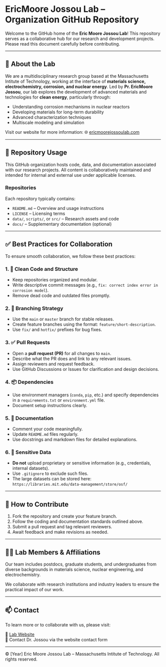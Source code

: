 # EricMoore Jossou Lab – Organization GitHub Repository

Welcome to the GitHub home of the **Eric Moore Jossou Lab**! This repository serves as a collaborative hub for our research and development projects. Please read this document carefully before contributing.

---

## 🧬 About the Lab

We are a multidisciplinary research group based at the Massachusetts Intitute of Technology, working at the interface of **materials science, electrochemistry, corrosion, and nuclear energy**. Led by **Pr. EricMoore Jossou**, our lab explores the development of advanced materials and technologies for **clean energy**, particularly through:

- Understanding corrosion mechanisms in nuclear reactors
- Developing materials for long-term durability
- Advanced characterization techniques
- Multiscale modeling and simulation

Visit our website for more information: 🌐 [ericmoorejossoulab.com](https://www.ericmoorejossoulab.com/)

---

## 🚀 Repository Usage

This GitHub organization hosts code, data, and documentation associated with our research projects. All content is collaboratively maintained and intended for internal and external use under applicable licenses.

### Repositories

Each repository typically contains:
- `README.md` – Overview and usage instructions
- `LICENSE` – Licensing terms
- `data/`, `scripts/`, or `src/` – Research assets and code
- `docs/` – Supplementary documentation (optional)

---

## ✅ Best Practices for Collaboration

To ensure smooth collaboration, we follow these best practices:

### 1. 🧹 Clean Code and Structure
- Keep repositories organized and modular.
- Write descriptive commit messages (e.g., `fix: correct index error in corrosion model`).
- Remove dead code and outdated files promptly.

### 2. 📁 Branching Strategy
- Use the `main` or `master` branch for stable releases.
- Create feature branches using the format: `feature/short-description`.
- Use `fix/` and `hotfix/` prefixes for bug fixes.

### 3. ✅ Pull Requests
- Open a **pull request (PR)** for all changes to `main`.
- Describe what the PR does and link to any relevant issues.
- Assign reviewers and request feedback.
- Use GitHub Discussions or Issues for clarification and design decisions.

### 4. 📦 Dependencies
- Use environment managers (`conda`, `pip`, etc.) and specify dependencies in a `requirements.txt` or `environment.yml` file.
- Document setup instructions clearly.

### 5. 📝 Documentation
- Comment your code meaningfully.
- Update `README.md` files regularly.
- Use docstrings and markdown files for detailed explanations.

### 6. 🔐 Sensitive Data
- **Do not** upload proprietary or sensitive information (e.g., credentials, internal datasets).
- Use `.gitignore` to exclude such files.
- The large datasets can be stored here: `https://libraries.mit.edu/data-management/store/osf/`

---

## 🤝 How to Contribute

1. Fork the repository and create your feature branch.
2. Follow the coding and documentation standards outlined above.
3. Submit a pull request and tag relevant reviewers.
4. Await feedback and make revisions as needed.

---

## 👩‍🔬 Lab Members & Affiliations

Our team includes postdocs, graduate students, and undergraduates from diverse backgrounds in materials science, nuclear engineering, and electrochemistry.

We collaborate with research institutions and industry leaders to ensure the practical impact of our work.

---

## 📫 Contact

To learn more or to collaborate with us, please visit:

🔗 [Lab Website](https://www.ericmoorejossoulab.com/)  
📧 Contact Dr. Jossou via the website contact form

---

© [Year] Eric Moore Jossou Lab – Massachusetts Intitute of Technology. All rights reserved.
